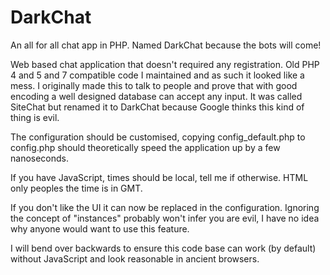 # DarkChat
An all for all chat app in PHP. Named DarkChat because the bots will come!

Web based chat application that doesn't required any registration. Old PHP 4 and 5 and 7 compatible code I maintained and as such it looked like a mess. I originally made this to talk to people and prove that with good encoding a well designed database can accept any input. It was called SiteChat but renamed it to DarkChat because Google thinks this kind of thing is evil.

The configuration should be customised, copying config_default.php to config.php should theoretically speed the application up by a few nanoseconds.

If you have JavaScript, times should be local, tell me if otherwise. HTML only peoples the time is in GMT.

If you don't like the UI it can now be replaced in the configuration. Ignoring the concept of "instances" probably won't infer you are evil, I have no idea why anyone would want to use this feature.

I will bend over backwards to ensure this code base can work (by default) without JavaScript and look reasonable in ancient browsers.
